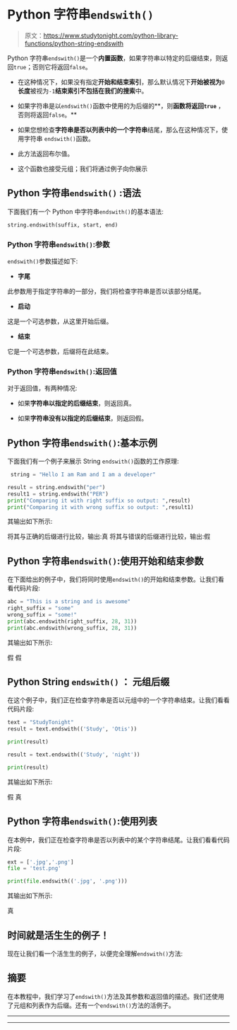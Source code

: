 # Python 字符串`endswith()`

> 原文：<https://www.studytonight.com/python-library-functions/python-string-endswith>

Python 字符串`endswith()`是一个**内置函数**，如果字符串以特定的后缀结束，则返回`true`；否则它将返回`false`。

*   在这种情况下，如果没有指定**开始和结束索引**，那么默认情况下**开始被视为**`0`**长度**被视为`-1`**结束索引不包括在我们的搜索**中。

*   如果字符串是以`endswith()`函数中使用的为后缀的**，则**函数将返回`true`** ，否则将返回`false`。**

*   如果您想检查**字符串是否以列表中的一个字符串**结尾，那么在这种情况下，使用字符串 `endswith()`函数。

*   此方法返回布尔值。

*   这个函数也接受元组；我们将通过例子向你展示

## Python 字符串``endswith()`` :语法

下面我们有一个 Python 中字符串`endswith()`的基本语法:

```py
string.endswith(suffix, start, end)
```

### Python 字符串`endswith()`:参数

`endswith()`参数描述如下:

*   **字尾**

此参数用于指定字符串的一部分，我们将检查字符串是否以该部分结尾。

*   **启动**

这是一个可选参数，从这里开始后缀。

*   **结束**

它是一个可选参数，后缀将在此结束。

### Python 字符串`endswith()`:返回值

对于返回值，有两种情况:

*   如果**字符串以指定的后缀结束**，则返回真。

*   如果**字符串没有以指定的后缀结束**，则返回假。

## Python 字符串`endswith()`:基本示例

下面我们有一个例子来展示 String `endswith()`函数的工作原理:

```py
 string = "Hello I am Ram and I am a developer"

result = string.endswith("per")
result1 = string.endswith("PER")
print("Comparing it with right suffix so output: ",result)
print("Comparing it with wrong suffix so output: ",result1)
```

其输出如下所示:

将其与正确的后缀进行比较，输出:真
将其与错误的后缀进行比较，输出:假

## Python 字符串`endswith()`:使用开始和结束参数

在下面给出的例子中，我们将同时使用`endswith()`的开始和结束参数。让我们看看代码片段:

```py
abc = "This is a string and is awesome"
right_suffix = "some"
wrong_suffix = "some!"
print(abc.endswith(right_suffix, 28, 31))
print(abc.endswith(wrong_suffix, 28, 31))
```

其输出如下所示:

假
假

## Python String `endswith()` ： 元组后缀

在这个例子中，我们正在检查字符串是否以元组中的一个字符串结束。让我们看看代码片段:

```py
text = "StudyTonight"
result = text.endswith(('Study', 'Otis'))

print(result)

result = text.endswith(('Study', 'night'))

print(result)
```

其输出如下所示:

假
真

## Python 字符串`endswith()`:使用列表

在本例中，我们正在检查字符串是否以列表中的某个字符串结尾。让我们看看代码片段:

```py
ext = ['.jpg','.png']
file = 'test.png'

print(file.endswith(('.jpg', '.png')))
```

其输出如下所示:

真

## 时间就是活生生的例子！

现在让我们看一个活生生的例子，以便完全理解`endswith()`方法:

## 摘要

在本教程中，我们学习了`endswith()`方法及其参数和返回值的描述。我们还使用了元组和列表作为后缀。还有一个`endswith()`方法的活例子。

* * *

* * *